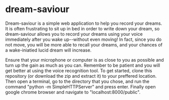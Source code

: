 # dream-saviour

  Dream-saviour is a simple web application to help you record your dreams. It is often frustrating to sit up in bed in order to write down your dream, so dream-saviour allows you to record your dreams using your voice immediately after you wake up--without even moving! In fact, since you do not move, you will be more able to recall your dreams, and your chances of a wake-iniatied lucid dream will increase. 

  Ensure that your microphone or computer is as close to you as possible and turn up the gain as much as you can. Remember to be patient and you will get better at using the voice recognition tool. To get started, clone this repository (or download the zip and extract it) to your preffered location. Then open a terminal, go to the directory that you chose, and run the command "python -m SimpleHTTPServer" and press enter. Finally open google chrome browser and navigate to "localhost:8000/public".


